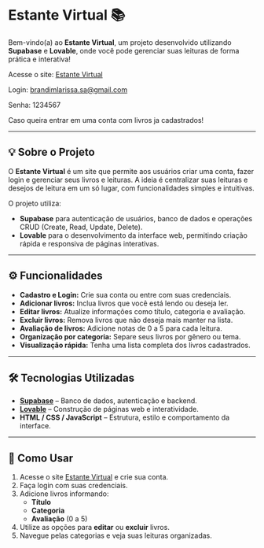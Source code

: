 # Estante Virtual 📚

Bem-vindo(a) ao **Estante Virtual**, um projeto desenvolvido utilizando **Supabase** e **Lovable**, onde você pode gerenciar suas leituras de forma prática e interativa!

Acesse o site: [Estante Virtual](https://larissas-library.lovable.app)

Login: brandimlarissa.sa@gmail.com

Senha: 1234567

Caso queira entrar em uma conta com livros ja cadastrados!

---

## 💡 Sobre o Projeto

O **Estante Virtual** é um site que permite aos usuários criar uma conta, fazer login e gerenciar seus livros e leituras. A ideia é centralizar suas leituras e desejos de leitura em um só lugar, com funcionalidades simples e intuitivas.

O projeto utiliza:
- **Supabase** para autenticação de usuários, banco de dados e operações CRUD (Create, Read, Update, Delete).
- **Lovable** para o desenvolvimento da interface web, permitindo criação rápida e responsiva de páginas interativas.

---

## ⚙️ Funcionalidades

- **Cadastro e Login:** Crie sua conta ou entre com suas credenciais.
- **Adicionar livros:** Inclua livros que você está lendo ou deseja ler.
- **Editar livros:** Atualize informações como título, categoria e avaliação.
- **Excluir livros:** Remova livros que não deseja mais manter na lista.
- **Avaliação de livros:** Adicione notas de 0 a 5 para cada leitura.
- **Organização por categoria:** Separe seus livros por gênero ou tema.
- **Visualização rápida:** Tenha uma lista completa dos livros cadastrados.

---

## 🛠 Tecnologias Utilizadas

- **[Supabase](https://supabase.com/)** – Banco de dados, autenticação e backend.
- **[Lovable](https://lovable.dev/)** – Construção de páginas web e interatividade.
- **HTML / CSS / JavaScript** – Estrutura, estilo e comportamento da interface.

---

## 🚀 Como Usar

1. Acesse o site [Estante Virtual](https://larissas-library.lovable.app) e crie sua conta.
2. Faça login com suas credenciais.
3. Adicione livros informando:
   - **Título**
   - **Categoria**
   - **Avaliação** (0 a 5)
4. Utilize as opções para **editar** ou **excluir** livros.
5. Navegue pelas categorias e veja suas leituras organizadas.
